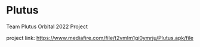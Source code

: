 # Plutus
Team Plutus Orbital 2022 Project

project link:
https://www.mediafire.com/file/t2vmlm1gi0ymrju/Plutus.apk/file
